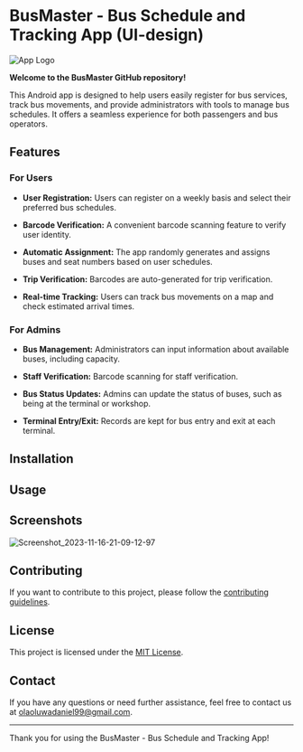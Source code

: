 
# BusMaster - Bus Schedule and Tracking App (UI-design) 

![App Logo](https://encrypted-tbn0.gstatic.com/images?q=tbn:ANd9GcQInJnKASaUGtonXkym8EcDcpRy9uI0V88xgA&usqp=CAU) 

**Welcome to the BusMaster GitHub repository!**

This Android app is designed to help users easily register for bus services, track bus movements, and provide administrators with tools to manage bus schedules. It offers a seamless experience for both passengers and bus operators.

## Features

### For Users
- **User Registration:** Users can register on a weekly basis and select their preferred bus schedules.

- **Barcode Verification:** A convenient barcode scanning feature to verify user identity.

- **Automatic Assignment:** The app randomly generates and assigns buses and seat numbers based on user schedules.

- **Trip Verification:** Barcodes are auto-generated for trip verification.

- **Real-time Tracking:** Users can track bus movements on a map and check estimated arrival times.

### For Admins
- **Bus Management:** Administrators can input information about available buses, including capacity.

- **Staff Verification:** Barcode scanning for staff verification.

- **Bus Status Updates:** Admins can update the status of buses, such as being at the terminal or workshop.

- **Terminal Entry/Exit:** Records are kept for bus entry and exit at each terminal.

## Installation

<!-- Provide instructions on how to install the app, dependencies, and setup -->

## Usage

<!-- Instructions on how to use the app for both users and admins -->

## Screenshots

![Screenshot_2023-11-16-21-09-12-97](https://github.com/Olaoluwa99/BusMaster/assets/85140182/9d7caa3f-0f27-470e-b58b-017b472948c2)

## Contributing

If you want to contribute to this project, please follow the [contributing guidelines](CONTRIBUTING.md).

## License

This project is licensed under the [MIT License](LICENSE).

## Contact

If you have any questions or need further assistance, feel free to contact us at olaoluwadaniel99@gmail.com.

<!-- Additional contact or support information can be provided here -->

---

Thank you for using the BusMaster - Bus Schedule and Tracking App!
